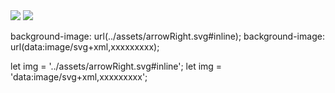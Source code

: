 <img src="../assets/arrowRight.svg#inline">
<img src="data:image/svg+xml,xxxxxxxxx">

background-image: url(../assets/arrowRight.svg#inline);
background-image: url(data:image/svg+xml,xxxxxxxxx); 

let img = '../assets/arrowRight.svg#inline';
let img = 'data:image/svg+xml,xxxxxxxxx';